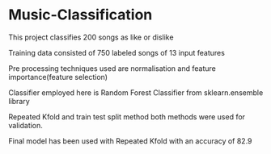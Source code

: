 # Music-Classification

This project classifies 200 songs as like or dislike

Training data consisted of 750 labeled songs of 13 input features

Pre processing techniques used are normalisation and feature importance(feature selection)

Classifier employed here is Random Forest Classifier from sklearn.ensemble library

Repeated Kfold and train test split method both methods were used for validation.

Final model has been used with Repeated Kfold with an accuracy of 82.9
